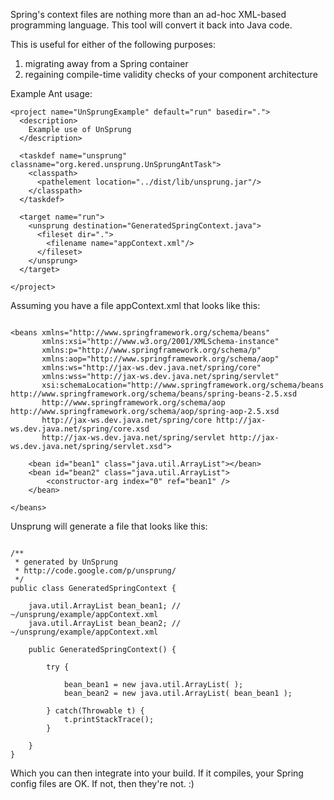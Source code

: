 Spring's context files are nothing more than an ad-hoc XML-based programming language.  This tool will convert it back into Java code.

This is useful for either of the following purposes:

  1. migrating away from a Spring container
  1. regaining compile-time validity checks of your component architecture

Example Ant usage:

```
<project name="UnSprungExample" default="run" basedir=".">
  <description>
    Example use of UnSprung
  </description>

  <taskdef name="unsprung" classname="org.kered.unsprung.UnSprungAntTask">
    <classpath>
      <pathelement location="../dist/lib/unsprung.jar"/>
    </classpath>
  </taskdef>

  <target name="run">
    <unsprung destination="GeneratedSpringContext.java">
      <fileset dir=".">
        <filename name="appContext.xml"/>
      </fileset>
    </unsprung>
  </target>

</project>
```

Assuming you have a file appContext.xml that looks like this:
```

<beans xmlns="http://www.springframework.org/schema/beans"
       xmlns:xsi="http://www.w3.org/2001/XMLSchema-instance"
       xmlns:p="http://www.springframework.org/schema/p"
       xmlns:aop="http://www.springframework.org/schema/aop"
       xmlns:ws="http://jax-ws.dev.java.net/spring/core"
       xmlns:wss="http://jax-ws.dev.java.net/spring/servlet"
       xsi:schemaLocation="http://www.springframework.org/schema/beans http://www.springframework.org/schema/beans/spring-beans-2.5.xsd
       http://www.springframework.org/schema/aop http://www.springframework.org/schema/aop/spring-aop-2.5.xsd
       http://jax-ws.dev.java.net/spring/core http://jax-ws.dev.java.net/spring/core.xsd
       http://jax-ws.dev.java.net/spring/servlet http://jax-ws.dev.java.net/spring/servlet.xsd">

    <bean id="bean1" class="java.util.ArrayList"></bean>
    <bean id="bean2" class="java.util.ArrayList">
        <constructor-arg index="0" ref="bean1" />
    </bean>

</beans>
```

Unsprung will generate a file that looks like this:

```

/**
 * generated by UnSprung
 * http://code.google.com/p/unsprung/
 */
public class GeneratedSpringContext {

	java.util.ArrayList bean_bean1;	// ~/unsprung/example/appContext.xml
	java.util.ArrayList bean_bean2;	// ~/unsprung/example/appContext.xml

	public GeneratedSpringContext() {

		try {

			bean_bean1 = new java.util.ArrayList( );
			bean_bean2 = new java.util.ArrayList( bean_bean1 );

		} catch(Throwable t) {
			t.printStackTrace();
		}

	}
}
```

Which you can then integrate into your build.  If it compiles, your Spring config files are OK.  If not, then they're not.  :)